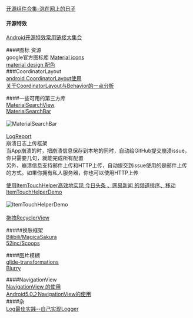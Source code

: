 [开源组件合集-泡在网上的日子](http://www.jcodecraeer.com/plus/list.php?tid=31&TotalResult=1170&PageNo=1)
#### 开源特效  
[Android开源特效常用链接大集合](http://blog.csdn.net/Jiang_Rong_Tao/article/details/51436991)  

####图标 资源  
google官方图标库 [Material icons](https://design.google.com/icons/)  
[material design 配色](https://www.materialpalette.com/cyan/teal)  
###CoordinatorLayout  
[android CoordinatorLayout使用](http://blog.csdn.net/xyz_lmn/article/details/48055919)  
[关于CoordinatorLayout与Behavior的一点分析](http://www.jianshu.com/p/a506ee4afecb)  


####一些可用的第三方库    
[MaterialSearchView](https://github.com/Mauker1/MaterialSearchView)  
[MaterialSearchBar](https://github.com/mancj/MaterialSearchBar)  
&ensp;  
![MaterialSearchBar](https://github.com/mancj/MaterialSearchBar/blob/master/art/preview.gif)  
&ensp;  
[LogReport](https://github.com/mancj/MaterialSearchBar)  
崩溃日志上传框架  
当App崩溃的时，把崩溃信息保存到本地的同时，自动给GitHub提交崩溃issue，你只需要几句，就能完成所有配置  
另外，崩溃信息支持邮件上传和HTTP上传，自动提交到issue使用的是邮件上传的方式。如果你拥有私人服务器，你也可以使用HTTP上传  

[使用ItemTouchHelper高效地实现 今日头条 、网易新闻 的频道排序、移动](http://www.jianshu.com/p/d30fd8da4eac)  [ItemTouchHelperDemo](https://github.com/YoKeyword/ItemTouchHelperDemo)  
&ensp;  
![ItemTouchHelperDemo](https://camo.githubusercontent.com/ffdf764e108d0e9dcd9d24da20f71d8ff0957b75/687474703a2f2f75706c6f61642d696d616765732e6a69616e7368752e696f2f75706c6f61645f696d616765732f3933373835312d326466353066663938333364643338362e6769663f696d6167654d6f6772322f6175746f2d6f7269656e742f7374726970)  
&ensp;  
[拖拽RecyclerView](https://github.com/hehonghui/android-tech-frontier/blob/master/issue-18/%E6%8B%96%E6%8B%BDRecyclerView.md)  

#####换肤框架  
[Bilibili/MagicaSakura](https://github.com/Bilibili/MagicaSakura)  
[52inc/Scoops](https://github.com/52inc/Scoops)  

####图片模糊  
[glide-transformations](https://github.com/wasabeef/glide-transformations)  
[Blurry](https://github.com/wasabeef/Blurry)  

####NavigationView  
[NavigationView 的使用](http://jaeger.itscoder.com/android/2016/02/16/use-navigation-view-detail.html)  
[Android5.0之NavigationView的使用](http://blog.csdn.net/u012702547/article/details/51253222)  
####杂  
[Log最佳实践--自己实现Logger](https://www.zybuluo.com/shark0017/note/163330)   
